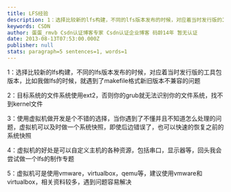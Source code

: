 ```yaml
---
title: LFS经验
description: 1：选择比较新的lfs构建，不同的lfs版本发布的时候，对应着当时发行版的工具包版本，比如我做lfs的时候，就遇到了makefile格式新旧版本不兼容的问题2：目标系统的文件系统使用ext2，否则你的grub就无法识别你的文件系统，找不到kernel文件3：使用虚拟机做开发是个不错的选择，当你遇到了不懂并且不知道怎么处理的问题，虚拟机可以及时做一个系统快照，即使后边错误了，
keywords: CSDN
author: 蛋蛋_rmvb Csdn认证博客专家 Csdn认证企业博客 码龄14年 暂无认证
date: 2013-08-13T07:53:00.000Z
publisher: null
stats: paragraph=5 sentences=1, words=1
---
```

1：选择比较新的lfs构建，不同的lfs版本发布的时候，对应着当时发行版的工具包版本，比如我做lfs的时候，就遇到了makefile格式新旧版本不兼容的问题

2：目标系统的文件系统使用ext2，否则你的grub就无法识别你的文件系统，找不到kernel文件

3：使用虚拟机做开发是个不错的选择，当你遇到了不懂并且不知道怎么处理的问题，虚拟机可以及时做一个系统快照，即使后边错误了，也可以快速的恢复之前的系统快照

4：虚拟机的好处是可以自定义主机的各种资源，包括串口，显示器等，回头我会尝试做一个lfs的制作专题

5：虚拟机可是使用vmware，virtualbox，qemu等，建议使用vmware和virtualbox，相关资料较多，遇到问题容易解决

